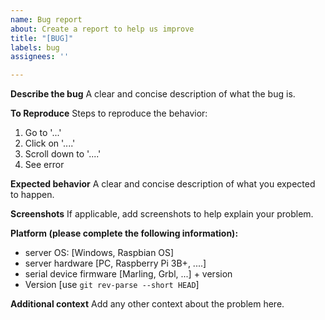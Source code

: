 ```yaml
---
name: Bug report
about: Create a report to help us improve
title: "[BUG]"
labels: bug
assignees: ''

---
```


**Describe the bug**
A clear and concise description of what the bug is.

**To Reproduce**
Steps to reproduce the behavior:
1. Go to '...'
2. Click on '....'
3. Scroll down to '....'
4. See error

**Expected behavior**
A clear and concise description of what you expected to happen.

**Screenshots**
If applicable, add screenshots to help explain your problem.

**Platform (please complete the following information):**
 - server OS: [Windows, Raspbian OS]
 - server hardware [PC, Raspberry Pi 3B+, ....]
 - serial device firmware [Marling, Grbl, ...] + version
 - Version [use `git rev-parse --short HEAD`]

**Additional context**
Add any other context about the problem here.
